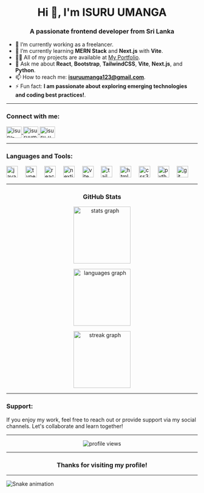 <h1 align="center">Hi 👋, I'm ISURU UMANGA</h1>
<h3 align="center">A passionate frontend developer from Sri Lanka</h3>

- 🔭 I’m currently working as a freelancer.
- 🌱 I’m currently learning **MERN Stack** and **Next.js** with **Vite**.
- 👨‍💻 All of my projects are available at [My Portfolio](https://portfolio-isuru.web.app/).
- 💬 Ask me about **React**, **Bootstrap**, **TailwindCSS**, **Vite**, **Next.js**, and **Python**.
- 📫 How to reach me: **isuruumanga123@gmail.com**.
- ⚡ Fun fact: **I am passionate about exploring emerging technologies and coding best practices!**.

---

<h3 align="left">Connect with me:</h3>
<p align="left">
  <a href="https://linkedin.com/in/isuru-umanga-280672213" target="blank">
    <img align="center" src="https://raw.githubusercontent.com/rahuldkjain/github-profile-readme-generator/master/src/images/icons/Social/linked-in-alt.svg" alt="isuru-umanga-280672213" height="30" width="40" />
  </a>
  <a href="https://twitter.com/IsuruUmanga" target="blank">
    <img align="center" src="https://raw.githubusercontent.com/rahuldkjain/github-profile-readme-generator/master/src/images/icons/Social/twitter.svg" alt="isuruumanga" height="30" width="40" />
  </a>
  <a href="https://www.instagram.com/Isuru_Umanga/" target="blank">
    <img align="center" src="https://raw.githubusercontent.com/rahuldkjain/github-profile-readme-generator/master/src/images/icons/Social/instagram.svg" alt="isuru_umanga" height="30" width="40" />
  </a>
</p>

---

<h3 align="left">Languages and Tools:</h3>
<div align="left">
  <img src="https://cdn.jsdelivr.net/gh/devicons/devicon/icons/javascript/javascript-original.svg" height="30" alt="javascript logo" />
  <img width="12" />
  <img src="https://cdn.jsdelivr.net/gh/devicons/devicon/icons/typescript/typescript-original.svg" height="30" alt="typescript logo" />
  <img width="12" />
  <img src="https://cdn.jsdelivr.net/gh/devicons/devicon/icons/react/react-original.svg" height="30" alt="react logo" />
  <img width="12" />
  <img src="https://cdn.jsdelivr.net/gh/devicons/devicon/icons/nextjs/nextjs-original.svg" height="30" alt="nextjs logo" />
  <img width="12" />
  <img src="https://cdn.jsdelivr.net/gh/devicons/devicon/icons/vite/vite-original.svg" height="30" alt="vite logo" />
  <img width="12" />
  <img src="https://cdn.jsdelivr.net/gh/devicons/devicon/icons/tailwindcss/tailwindcss-plain.svg" height="30" alt="tailwindcss logo" />
  <img width="12" />
  <img src="https://cdn.jsdelivr.net/gh/devicons/devicon/icons/html5/html5-original.svg" height="30" alt="html5 logo" />
  <img width="12" />
  <img src="https://cdn.jsdelivr.net/gh/devicons/devicon/icons/css3/css3-original.svg" height="30" alt="css3 logo" />
  <img width="12" />
  <img src="https://cdn.jsdelivr.net/gh/devicons/devicon/icons/python/python-original.svg" height="30" alt="python logo" />
  <img width="12" />
  <img src="https://cdn.jsdelivr.net/gh/devicons/devicon/icons/git/git-original.svg" height="30" alt="git logo" />
</div>

---

<h3 align="center">GitHub Stats</h3>
<p align="center">
  <img src="https://github-readme-stats.vercel.app/api?username=izu99&hide_title=true&hide_rank=true&show_icons=true&count_private=true&disable_animations=false&theme=gruvbox&locale=en&hide_border=true" height="150" alt="stats graph" />
</p>

<p align="center">
  <img src="https://github-readme-stats.vercel.app/api/top-langs?username=izu99&locale=en&hide_title=true&layout=compact&langs_count=5&theme=gruvbox&hide_border=true" height="150" alt="languages graph" />
</p>

<p align="center">
  <img src="https://github-readme-streak-stats.herokuapp.com/?user=izu99&theme=gruvbox&hide_border=true" height="150" alt="streak graph" />
</p>

---

<h3 align="left">Support:</h3>
<p>
  If you enjoy my work, feel free to reach out or provide support via my social channels. Let's collaborate and learn together!
</p>

---

<p align="center">
  <img src="https://komarev.com/ghpvc/?username=izu99&label=Profile%20views&color=0e75b6&style=flat" alt="profile views" />
</p>

---

<h3 align="center">Thanks for visiting my profile!</h3>

---

<img src="https://github.com/Izu99/Izu99/blob/output/github-contribution-grid-snake.gif" alt="Snake animation" />
